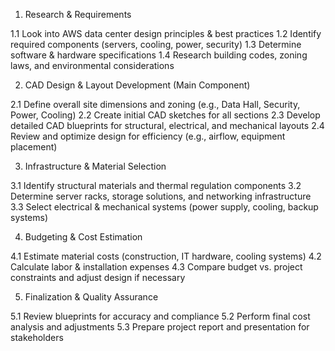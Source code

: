 1. Research & Requirements 

1.1 Look into AWS data center design principles & best practices
1.2 Identify required components (servers, cooling, power, security)
1.3 Determine software & hardware specifications
1.4 Research building codes, zoning laws, and environmental considerations

2. CAD Design & Layout Development (Main Component)

2.1 Define overall site dimensions and zoning (e.g., Data Hall, Security, Power, Cooling)
2.2 Create initial CAD sketches for all sections
2.3 Develop detailed CAD blueprints for structural, electrical, and mechanical layouts
2.4 Review and optimize design for efficiency (e.g., airflow, equipment placement)

3. Infrastructure & Material Selection

3.1 Identify structural materials and thermal regulation components
3.2 Determine server racks, storage solutions, and networking infrastructure
3.3 Select electrical & mechanical systems (power supply, cooling, backup systems)

4. Budgeting & Cost Estimation

4.1 Estimate material costs (construction, IT hardware, cooling systems)
4.2 Calculate labor & installation expenses
4.3 Compare budget vs. project constraints and adjust design if necessary

5. Finalization & Quality Assurance

5.1 Review blueprints for accuracy and compliance
5.2 Perform final cost analysis and adjustments
5.3 Prepare project report and presentation for stakeholders
